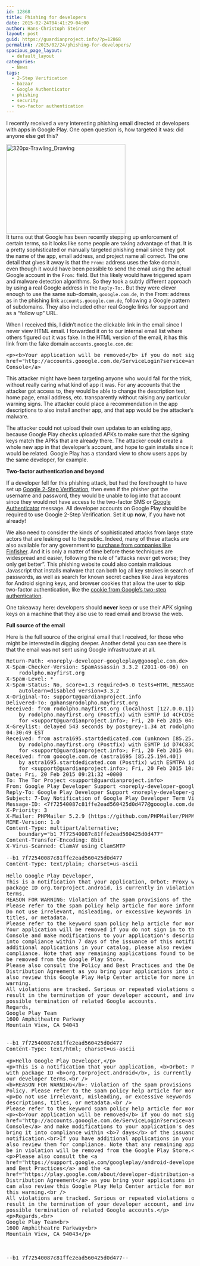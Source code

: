 ```yaml
---
id: 12868
title: Phishing for developers
date: 2015-02-24T04:41:29-04:00
author: Hans-Christoph Steiner
layout: post
guid: https://guardianproject.info/?p=12868
permalink: /2015/02/24/phishing-for-developers/
spacious_page_layout:
  - default_layout
categories:
  - News
tags:
  - 2-Step Verification
  - bazaar
  - Google Authenticator
  - phishing
  - security
  - two-factor authentication
---
```

I recently received a very interesting phishing email directed at developers with apps in Google Play. One open question is, how targeted it was: did anyone else get this?

[<img src="https://guardianproject.info/wp-content/uploads/2015/02/320px-Trawling_Drawing.jpg" alt="320px-Trawling_Drawing" width="320" height="240" class="alignright size-full wp-image-12873" srcset="https://guardianproject.info/wp-content/uploads/2015/02/320px-Trawling_Drawing.jpg 320w, https://guardianproject.info/wp-content/uploads/2015/02/320px-Trawling_Drawing-300x225.jpg 300w" sizes="(max-width: 320px) 100vw, 320px" />](https://en.wikipedia.org/wiki/File:Trawling_Drawing.jpg)  
It turns out that Google has been recently stepping up enforcement of certain terms, so it looks like some people are taking advantage of that. It is a pretty sophisticated or manually targeted phishing email since they got the name of the app, email address, and project name all correct. The one detail that gives it away is that the `From:` address uses the fake domain, even though it would have been possible to send the email using the actual Google account in the `From:` field. But this likely would have triggered spam and malware detection algorithms. So they took a subtly different approach by using a real Google address in the `Reply-To:`. But they were clever enough to use the same sub-domain, `gooogle.com.de`, in the From: address as in the phishing link `accounts.gooogle.com.de`, following a Google pattern of subdomains. They also included other real Google links for support and as a &#8220;follow up&#8221; URL.

When I received this, I didn&#8217;t notice the clickable link in the email since I never view HTML email. I forwarded it on to our internal email list where others figured out it was fake. In the HTML version of the email, it has this link from the fake domain `accounts.gooogle.com.de`:

<pre>&lt;p&gt;&lt;b&gt;Your application will be removed&lt;/b&gt; if you do not sign in to the &lt;a
href="http://accounts.gooogle.com.de/ServiceLogin?service=androiddeveloper&passive=1209600&continue=https://play.google.com/apps/publish/&followup=https://play.google.com/apps/publish/&type=3days&pkg=org.torproject.android"&gt;Developer
Console&lt;/a&gt;
</pre>

This attacker might have been targeting anyone who would fall for the trick, without really caring what kind of app it was. For any accounts that the attacker got access to, they would be able to change the description text, home page, email address, etc. transparently without raising any particular warning signs. The attacker could place a recommendation in the app descriptions to also install another app, and that app would be the attacker&#8217;s malware.

The attacker could not upload their own updates to an existing app, because Google Play checks uploaded APKs to make sure that the signing keys match the APKs that are already there. The attacker could create a whole new app in that developer&#8217;s account, and hope to gain installs since it would be related. Google Play has a standard view to show users apps by the same developer, for example.

**Two-factor authentication and beyond**

If a developer fell for this phishing attack, but had the forethought to have set up <a href="https://support.google.com/accounts/answer/180744" target="_blank">Google 2-Step Verification</a>, then even if the phisher got the username and password, they would be unable to log into that account since they would not have access to the two-factor SMS or <a href="https://support.google.com/accounts/answer/1066447" target="_blank">Google Authenticator</a> message. All developer accounts on Google Play should be required to use Google 2-Step Verification. Set it up **now**, if you have not already!

We also need to consider the kinds of sophisticated attacks from large state actors that are leaking out to the public. Indeed, many of these attacks are also available for any government to <a href="https://netzpolitik.org/2014/gamma-finfisher-hacked-40-gb-of-internal-documents-and-source-code-of-government-malware-published/" target="_blank">purchase from companies like Finfisher</a>. And it is only a matter of time before these techniques are widespread and easier, following the rule of &#8220;attacks never get worse; they only get better&#8221;. This phishing website could also contain malicious Javascript that installs malware that can both log all key strokes in search of passwords, as well as search for known secret caches like Java keystores for Android signing keys, and browser cookies that allow the user to skip two-factor authentication, like the <a href="https://support.google.com/accounts/answer/2544838" target="_blank">cookie from Google&#8217;s two-step authentication</a>.

One takeaway here: developers should **never** keep or use their APK signing keys on a machine that they also use to read email and browse the web.

**Full source of the email**

Here is the full source of the original email that I received, for those who might be interested in digging deeper. Another detail you can see there is that the email was not sent using Google infrastructure at all.

<pre>Return-Path: &lt;n&#x6f;&#x72;e&#x70;&#x6c;y&#x2d;&#x64;e&#x76;&#x65;l&#x6f;&#x70;e&#x72;&#x2d;g&#x6f;&#x6f;g&#x6c;&#x65;p&#x6c;&#x61;y&#x40;&#x67;o&#x6f;&#x6f;g&#108;&#x65;.&#99;&#x6f;m&#46;&#x64;e&gt;
X-Spam-Checker-Version: SpamAssassin 3.3.2 (2011-06-06) on
	rodolpho.mayfirst.org
X-Spam-Level: *
X-Spam-Status: No, score=1.3 required=5.0 tests=HTML_MESSAGE,RDNS_NONE
	autolearn=disabled version=3.3.2
X-Original-To: &#115;&#x75;p&#x70;o&#x72;t&#x40;g&#117;&#x61;&#114;&#x64;i&#x61;n&#x70;r&#111;&#x6a;&#101;&#x63;t&#x2e;i&#x6e;f&#x6f;
Delivered-To: gph&#97;&#110;&#x73;&#x40;&#x72;&#x6f;&#x64;olp&#104;&#111;&#x2e;&#x6d;&#x61;&#x79;&#x66;irs&#116;&#46;&#x6f;&#x72;&#x67;
Received: from rodolpho.mayfirst.org (localhost [127.0.0.1])
	by rodolpho.mayfirst.org (Postfix) with ESMTP id 4CFCD5E3D
	for &lt;&#x73;&#x75;&#x70;&#112;&#111;rt&#64;&#x67;&#x75;&#x61;&#x72;&#100;ian&#x70;&#x72;&#x6f;&#x6a;&#101;ct.&#x69;&#x6e;&#x66;&#x6f;&gt;; Fri, 20 Feb 2015 04:30:50 -0500 (EST)
X-Greylist: delayed 543 seconds by postgrey-1.34 at rodolpho; Fri, 20 Feb 2015
04:30:49 EST
Received: from astra1695.startdedicated.com (unknown [85.25.194.40])
	by rodolpho.mayfirst.org (Postfix) with ESMTP id D74C83CD84
	for &lt;su&#112;&#x70;&#x6f;&#x72;t&#64;&#103;&#x75;&#x61;&#x72;di&#97;&#x6e;&#x70;&#x72;oje&#99;&#x74;&#x2e;&#x69;nf&#111;&gt;; Fri, 20 Feb 2015 04:30:48 -0500 (EST)
Received: from gooogle.com.de (astra1695 [85.25.194.40])
	by astra1695.startdedicated.com (Postfix) with ESMTPA id 209D57C0918
	for &lt;s&#117;&#x70;&#x70;or&#x74;&#x40;gu&#97;&#x72;&#x64;i&#97;&#x6e;&#x70;ro&#x6a;&#x65;ct&#46;&#x69;&#x6e;f&#111;&gt;; Fri, 20 Feb 2015 10:21:32 +0100 (CET)
Date: Fri, 20 Feb 2015 09:21:32 +0000
To: The Tor Project &lt;&#x73;u&#x70;p&#x6f;&#114;t&#x40;g&#x75;&#97;r&#x64;i&#x61;&#110;p&#x72;o&#x6a;e&#x63;&#x74;.&#x69;n&#x66;&#111;&gt;
From: Google Play Developer Support &lt;&#110;&#x6f;r&#x65;p&#x6c;y&#x2d;d&#101;&#x76;&#101;&#x6c;o&#x70;e&#x72;-&#103;&#x6f;&#111;&#x67;l&#x65;p&#x6c;a&#x79;&#64;&#103;&#x6f;&#111;&#x6f;g&#x6c;e&#x2e;c&#111;&#x6d;&#46;&#x64;e&gt;
Reply-To: Google Play Developer Support &lt;nore&#112;&#108;&#x79;&#x2d;&#x64;&#x65;&#x76;&#x65;loper&#45;&#103;&#x6f;&#x6f;&#x67;&#x6c;&#x65;&#x70;lay&#64;&#103;&#111;&#x6f;&#x67;&#x6c;&#x65;&#x2e;&#x63;om&gt;
Subject: 7-Day Notification of Google Play Developer Term Violation
Message-ID: &lt;7f&#55;&#x32;&#x35;&#x34;&#x30;08&#55;&#99;&#x38;&#x31;&#x66;fe2&#101;&#x61;&#x64;&#x35;604&#50;&#x35;&#x64;&#x30;d47&#55;&#x40;&#x67;&#x6f;oog&#108;&#x65;&#x2e;&#x63;om.&#100;&#x65;&gt;
X-Priority: 3
X-Mailer: PHPMailer 5.2.9 (https://github.com/PHPMailer/PHPMailer/)
MIME-Version: 1.0
Content-Type: multipart/alternative;
	boundary="b1_7f72540087c81ffe2ead560425d0d477"
Content-Transfer-Encoding: 8bit
X-Virus-Scanned: ClamAV using ClamSMTP

--b1_7f72540087c81ffe2ead560425d0d477
Content-Type: text/plain; charset=us-ascii

Hello Google Play Developer,
This is a notification that your application, Orbot: Proxy with Tor, with
package ID org.torproject.android, is currently in violation of our developer
terms.
REASON FOR WARNING: Violation of the spam provisions of the Content Policy.
Please refer to the spam policy help article for more information.
Do not use irrelevant, misleading, or excessive keywords in apps descriptions,
titles, or metadata.
Please refer to the keyword spam policy help article for more information.
Your application will be removed if you do not sign in to the Developer
Console and make modifications to your application's description to bring it
into compliance within 7 days of the issuance of this notification.If you have
additional applications in your catalog, please also review them for
compliance. Note that any remaining applications found to be in violation will
be removed from the Google Play Store.
Please also consult the Policy and Best Practices and the Developer
Distribution Agreement as you bring your applications into compliance. You can
also review this Google Play Help Center article for more information on this
warning.
All violations are tracked. Serious or repeated violations of any nature will
result in the termination of your developer account, and investigation and
possible termination of related Google accounts.
Regards,
Google Play Team
1600 Amphitheatre Parkway
Mountain View, CA 94043


--b1_7f72540087c81ffe2ead560425d0d477
Content-Type: text/html; charset=us-ascii

&lt;p&gt;Hello Google Play Developer,&lt;/p&gt;
&lt;p&gt;This is a notification that your application, &lt;b&gt;Orbot: Proxy with Tor&lt;/b&gt;,
with package ID &lt;b&gt;org.torproject.android&lt;/b&gt;, is currently in violation of
our developer terms.&lt;br /&gt;
&lt;b&gt;REASON FOR WARNING&lt;/b&gt;: Violation of the spam provisions of the Content
Policy. Please refer to the spam policy help article for more information.&lt;/p&gt;
&lt;p&gt;Do not use irrelevant, misleading, or excessive keywords in apps
descriptions, titles, or metadata.&lt;br /&gt;
Please refer to the keyword spam policy help article for more information.&lt;/p&gt;
&lt;p&gt;&lt;b&gt;Your application will be removed&lt;/b&gt; if you do not sign in to the &lt;a
href="http://accounts.gooogle.com.de/ServiceLogin?service=androiddeveloper&passive=1209600&continue=https://play.google.com/apps/publish/&followup=https://play.google.com/apps/publish/&type=3days&pkg=org.torproject.android"&gt;Developer
Console&lt;/a&gt; and make modifications to your application&#x27;s description to
bring it into compliance within &lt;b&gt;7 days&lt;/b&gt; of the issuance of this
notification.&lt;br&gt;If you have additional applications in your catalog, please
also review them for compliance. Note that any remaining applications found to
be in violation will be removed from the Google Play Store.&lt;/p&gt;
&lt;p&gt;Please also consult the &lt;a
href="https://support.google.com/googleplay/android-developer/#topic=2364761"&gt;Policy
and Best Practices&lt;/a&gt; and the &lt;a
href="https://play.google.com/about/developer-distribution-agreement.html"&gt;Developer
Distribution Agreement&lt;/a&gt; as you bring your applications into compliance. You
can also review this Google Play Help Center article for more information on
this warning.&lt;br /&gt;
All violations are tracked. Serious or repeated violations of any nature will
result in the termination of your developer account, and investigation and
possible termination of related Google accounts.&lt;/p&gt;
&lt;p&gt;Regards,&lt;br&gt;
Google Play Team&lt;br&gt;
1600 Amphitheatre Parkway&lt;br&gt;
Mountain View, CA 94043&lt;/p&gt;



--b1_7f72540087c81ffe2ead560425d0d477--
</pre>